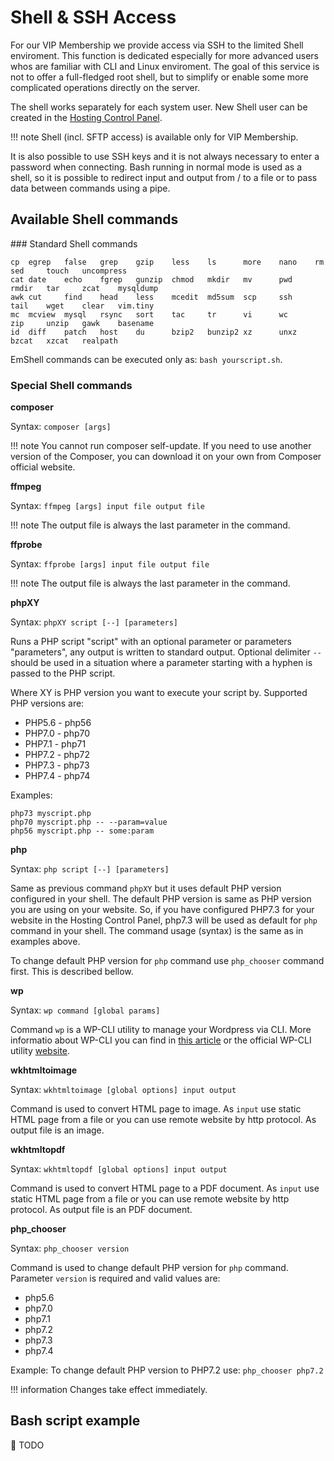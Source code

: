# Shell & SSH Access

For our VIP Membership we provide access via SSH to the limited Shell enviroment. This function is dedicated especially for more advanced users whos are familiar with CLI and Linux enviroment. The goal of this service is not to offer a full-fledged root shell, but to simplify or enable some more complicated operations directly on the server.

The shell works separately for each system user. New Shell user can be created in the [Hosting Control Panel](https://my.nuclear.hosting).

!!! note
	Shell (incl. SFTP access) is available only for VIP Membership.

It is also possible to use SSH keys and it is not always necessary to enter a password when connecting. Bash running in normal mode is used as a shell, so it is possible to redirect input and output from / to a file or to pass data between commands using a pipe.

## Available Shell commands

### Standard Shell commands

```
cp	egrep	false	grep	gzip	less	ls		more	nano	rm		sed		touch	uncompress
cat	date	echo	fgrep	gunzip	chmod	mkdir	mv		pwd		rmdir	tar		zcat	mysqldump
awk	cut		find	head	less	mcedit	md5sum	scp		ssh		tail	wget	clear	vim.tiny
mc	mcview	mysql	rsync	sort	tac		tr		vi		wc		zip		unzip	gawk	basename
id	diff	patch	host	du		bzip2	bunzip2	xz		unxz	bzcat	xzcat	realpath
```

EmShell commands can be executed only as: ```bash yourscript.sh```.

### Special Shell commands

**composer**

Syntax: ```composer [args]```

!!! note
	You cannot run composer self-update. If you need to use another version of the Composer, you can download it on your own from Composer official website.

**ffmpeg**

Syntax: ```ffmpeg [args] input file output file```

!!! note
	The output file is always the last parameter in the command.

**ffprobe**

Syntax: ```ffprobe [args] input file output file```

!!! note
	The output file is always the last parameter in the command.

**phpXY**

Syntax: ```phpXY script [--] [parameters]```

Runs a PHP script "script" with an optional parameter or parameters "parameters", any output is written to standard output. Optional delimiter ```--``` should be used in a situation where a parameter starting with a hyphen is passed to the PHP script.

Where XY is PHP version you want to execute your script by. Supported PHP versions are:

  - PHP5.6 - php56
  - PHP7.0 - php70
  - PHP7.1 - php71
  - PHP7.2 - php72
  - PHP7.3 - php73
  - PHP7.4 - php74

Examples:

```
php73 myscript.php
php70 myscript.php -- --param=value
php56 myscript.php -- some:param
```

**php**

Syntax: ```php script [--] [parameters]```

Same as previous command ```phpXY``` but it uses default PHP version configured in your shell. The default PHP version is same as PHP version you are using on your website. So, if you have configured PHP7.3 for your website in the Hosting Control Panel, php7.3 will be used as default for ```php``` command in your shell. The command usage (syntax) is the same as in examples above.

To change default PHP version for ```php``` command use ```php_chooser``` command first. This is described bellow.

**wp**

Syntax: ```wp command [global params]```

Command ```wp``` is a WP-CLI utility to manage your Wordpress via CLI. More informatio about WP-CLI you can find in [this article](/wordpress/#wp-cli-how-to-use-wp-cli-to-manage-wordpress-from-cli) or the official WP-CLI utility [website](https://wp-cli.org).

**wkhtmltoimage**

Syntax: ```wkhtmltoimage [global options] input output```

Command is used to convert HTML page to image. As ```input``` use static HTML page from a file or you can use remote website by http protocol. As output file is an image.

**wkhtmltopdf**

Syntax: ```wkhtmltopdf [global options] input output```

Command is used to convert HTML page to a PDF document. As ```input``` use static HTML page from a file or you can use remote website by http protocol. As output file is an PDF document.

**php_chooser**

Syntax: ```php_chooser version```

Command is used to change default PHP version for ```php``` command. Parameter ```version``` is required and valid values are:

  - php5.6
  - php7.0
  - php7.1
  - php7.2
  - php7.3
  - php7.4

Example: To change default PHP version to PHP7.2 use: ```php_chooser php7.2```

!!! information
	Changes take effect immediately.

## Bash script example

🚧 TODO